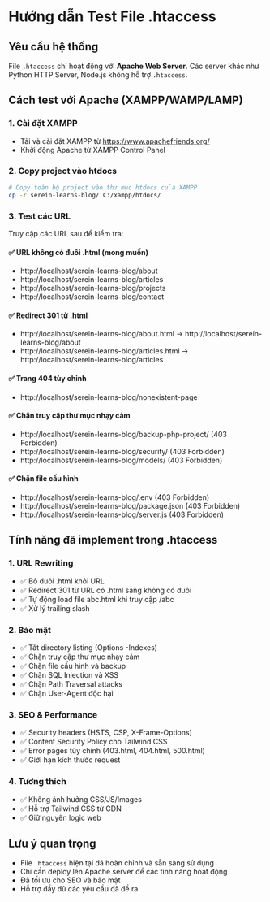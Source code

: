 # Hướng dẫn Test File .htaccess

## Yêu cầu hệ thống
File `.htaccess` chỉ hoạt động với **Apache Web Server**. Các server khác như Python HTTP Server, Node.js không hỗ trợ `.htaccess`.

## Cách test với Apache (XAMPP/WAMP/LAMP)

### 1. Cài đặt XAMPP
- Tải và cài đặt XAMPP từ https://www.apachefriends.org/
- Khởi động Apache từ XAMPP Control Panel

### 2. Copy project vào htdocs
```bash
# Copy toàn bộ project vào thư mục htdocs của XAMPP
cp -r serein-learns-blog/ C:/xampp/htdocs/
```

### 3. Test các URL
Truy cập các URL sau để kiểm tra:

#### ✅ URL không có đuôi .html (mong muốn)
- http://localhost/serein-learns-blog/about
- http://localhost/serein-learns-blog/articles  
- http://localhost/serein-learns-blog/projects
- http://localhost/serein-learns-blog/contact

#### ✅ Redirect 301 từ .html
- http://localhost/serein-learns-blog/about.html → http://localhost/serein-learns-blog/about
- http://localhost/serein-learns-blog/articles.html → http://localhost/serein-learns-blog/articles

#### ✅ Trang 404 tùy chỉnh
- http://localhost/serein-learns-blog/nonexistent-page

#### ✅ Chặn truy cập thư mục nhạy cảm
- http://localhost/serein-learns-blog/backup-php-project/ (403 Forbidden)
- http://localhost/serein-learns-blog/security/ (403 Forbidden)
- http://localhost/serein-learns-blog/models/ (403 Forbidden)

#### ✅ Chặn file cấu hình
- http://localhost/serein-learns-blog/.env (403 Forbidden)
- http://localhost/serein-learns-blog/package.json (403 Forbidden)
- http://localhost/serein-learns-blog/server.js (403 Forbidden)

## Tính năng đã implement trong .htaccess

### 1. URL Rewriting
- ✅ Bỏ đuôi .html khỏi URL
- ✅ Redirect 301 từ URL có .html sang không có đuôi
- ✅ Tự động load file abc.html khi truy cập /abc
- ✅ Xử lý trailing slash

### 2. Bảo mật
- ✅ Tắt directory listing (Options -Indexes)
- ✅ Chặn truy cập thư mục nhạy cảm
- ✅ Chặn file cấu hình và backup
- ✅ Chặn SQL Injection và XSS
- ✅ Chặn Path Traversal attacks
- ✅ Chặn User-Agent độc hại

### 3. SEO & Performance
- ✅ Security headers (HSTS, CSP, X-Frame-Options)
- ✅ Content Security Policy cho Tailwind CSS
- ✅ Error pages tùy chỉnh (403.html, 404.html, 500.html)
- ✅ Giới hạn kích thước request

### 4. Tương thích
- ✅ Không ảnh hưởng CSS/JS/Images
- ✅ Hỗ trợ Tailwind CSS từ CDN
- ✅ Giữ nguyên logic web

## Lưu ý quan trọng
- File `.htaccess` hiện tại đã hoàn chỉnh và sẵn sàng sử dụng
- Chỉ cần deploy lên Apache server để các tính năng hoạt động
- Đã tối ưu cho SEO và bảo mật
- Hỗ trợ đầy đủ các yêu cầu đã đề ra